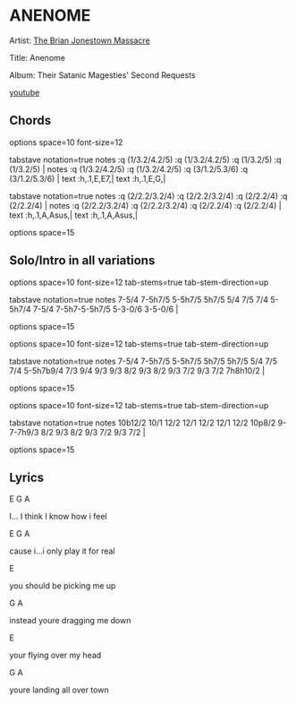 # ANENOME

Artist: [The Brian Jonestown Massacre](../artists.md)

Title: Anenome

Album: Their Satanic Magesties' Second Requests

[youtube](https://www.youtube.com/watch?v=7MoVTz-gqBk)

## Chords

<div class="vex-tabdiv"
    width=680 scale=1.0 editor="true"
    editor_width=680 editor_height=330>
options space=10 font-size=12

tabstave notation=true
  notes :q (1/3.2/4.2/5) :q (1/3.2/4.2/5) :q (1/3.2/5) :q (1/3.2/5) | 
  notes :q (1/3.2/4.2/5) :q (1/3.2/4.2/5) :q (3/1.2/5.3/6) :q (3/1.2/5.3/6) |
  text :h,.1,E,E7,|
  text :h,.1,E,G,|

tabstave notation=true
  notes :q (2/2.2/3.2/4) :q (2/2.2/3.2/4) :q (2/2.2/4) :q (2/2.2/4) | 
  notes :q (2/2.2/3.2/4) :q (2/2.2/3.2/4) :q (2/2.2/4) :q (2/2.2/4) | 
  text :h,.1,A,Asus,|
  text :h,.1,A,Asus,|

options space=15

</div>

## Solo/Intro in all variations

<div class="vex-tabdiv"
    width=680 scale=1.0 editor="true"
    editor_width=680 editor_height=330>
options space=10 font-size=12 
        tab-stems=true tab-stem-direction=up

tabstave notation=true
   notes 7-5/4 7-5h7/5 5-5h7/5 5h7/5 5/4 7/5 7/4 5-5h7/4 7-5/4 7-5h7-5-5h7/5 5-3-0/6 3-5-0/6 |

options space=15
</div>

<div class="vex-tabdiv"
    width=680 scale=1.0 editor="true"
    editor_width=680 editor_height=330>
options space=10 font-size=12 
        tab-stems=true tab-stem-direction=up

tabstave notation=true
   notes 7-5/4 7-5h7/5 5-5h7/5 5h7/5 5h7/5 5/4 7/5 7/4 5-5h7b9/4 7/3 9/4 9/3 9/3 8/2 9/3 8/2 9/3 7/2 9/3 7/2 7h8h10/2 |

options space=15

</div>

<div class="vex-tabdiv"
    width=680 scale=1.0 editor="true"
    editor_width=680 editor_height=330>
options space=10 font-size=12 
        tab-stems=true tab-stem-direction=up

tabstave notation=true
  notes 10b12/2 10/1 12/2 12/1 12/2 12/1 12/2 10p8/2 9-7-7h9/3 8/2 9/3 8/2 9/3 7/2 9/3 7/2 |

options space=15
</div>

## Lyrics

E G A

I... I think I know how i feel

E G A

cause i...i only play it for real

E

you should be picking me up

G A

instead youre dragging me down

E

your flying over my head

G A

youre landing all over town

